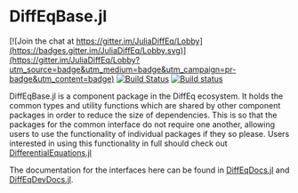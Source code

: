 # DiffEqBase.jl

[![Join the chat at https://gitter.im/JuliaDiffEq/Lobby](https://badges.gitter.im/JuliaDiffEq/Lobby.svg)](https://gitter.im/JuliaDiffEq/Lobby?utm_source=badge&utm_medium=badge&utm_campaign=pr-badge&utm_content=badge)
[![Build Status](https://github.com/SciML/DiffEqBase.jl/workflows/CI/badge.svg)](https://github.com/SciML/DiffEqBase.jl/actions?query=workflow%3ACI)
[![Build status](https://badge.buildkite.com/99cbd352c336779c3117e4da61255a1ed8e7e7c084c3c2516c.svg)](https://buildkite.com/julialang/diffeqbase-dot-jl)


DiffEqBase.jl is a component package in the DiffEq ecosystem. It holds the
common types and utility functions which are shared by other component packages
in order to reduce the size of dependencies. This is so that the packages for the common interface do not require one another, allowing users to use the functionality of individual packages if they so please. Users interested in using this
functionality in full should check out [DifferentialEquations.jl](https://github.com/JuliaDiffEq/DifferentialEquations.jl)

The documentation for the interfaces here can be found in [DiffEqDocs.jl](https://diffeq.sciml.ai/dev/) and [DiffEqDevDocs.jl](https://devdocs.sciml.ai/dev).
